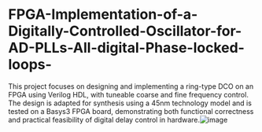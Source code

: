 # FPGA-Implementation-of-a-Digitally-Controlled-Oscillator-for-AD-PLLs-All-digital-Phase-locked-loops-

This project focuses on designing and implementing a ring-type DCO on an FPGA using Verilog HDL, with tuneable coarse and fine frequency control. The design is adapted for synthesis using a 45nm technology model and is tested on a Basys3 FPGA board, demonstrating both functional correctness and practical feasibility of digital delay control in hardware.![image](https://github.com/user-attachments/assets/d7684d8b-48a7-4995-95e1-aa5e92a27146)
